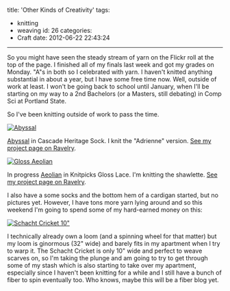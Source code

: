title: 'Other Kinds of Creativity'
tags:
  - knitting
  - weaving
id: 26
categories:
  - Craft
date: 2012-06-22 22:43:24
---

So you might have seen the steady stream of yarn on the Flickr roll at the top of the page. I finished all of my finals last week and got my grades on Monday. "A"s in both so I celebrated with yarn. I haven't knitted anything substantial in about a year, but I have some free time now. Well, outside of work at least. I won't be going back to school until January, when I'll be starting on my way to a 2nd Bachelors (or a Masters, still debating) in Comp Sci at Portland State.

So I've been knitting outside of work to pass the time.

[![](http://farm6.staticflickr.com/5338/7373821010_9e441d2328_n.jpg "Abyssal")](http://www.flickr.com/photos/xee/7373821010/ "Untitled by Leaena, on Flickr")

[Abyssal](http://www.ravelry.com/patterns/library/abyssal) in Cascade Heritage Sock. I knit the "Adrienne" version. [See my project page on Ravelry](http://ravel.me/Leaena/4rerm "Abyssal on Ravelry").

[![Gloss Aeolian](http://farm8.staticflickr.com/7243/7373820218_482796cc82_n.jpg "Aeolian")](http://www.flickr.com/photos/xee/7373820218/ "Gloss Aeolian by Leaena, on Flickr")

In progress [Aeolian](http://www.ravelry.com/patterns/library/aeolian-shawl) in Knitpicks Gloss Lace. I'm knitting the shawlette. [See my project page on Ravelry](http://ravel.me/Leaena/7pebj "Aeolian on Ravelry").

I also have a some socks and the bottom hem of a cardigan started, but no pictures yet. However, I have tons more yarn lying around and so this weekend I'm going to spend some of my hard-earned money on this:

[![](http://cdn02.yarn.weblinc.com//resources/Yarn/images/products/processed/CRICKETLOO.10.zoom.1.jpg "Schacht Cricket 10&quot;")](http://www.schachtspindle.com/our_products/cricket.php)

I technically already own a loom (and a spinning wheel for that matter) but my loom is ginormous (32" wide) and barely fits in my apartment when I try to warp it. The Schacht Cricket is only 10" wide and perfect to weave scarves on, so I'm taking the plunge and am going to try to get through some of my stash which is also starting to take over my apartment, especially since I haven't been knitting for a while and I still have a bunch of fiber to spin eventually too. Who knows, maybe this will be a fiber blog yet.